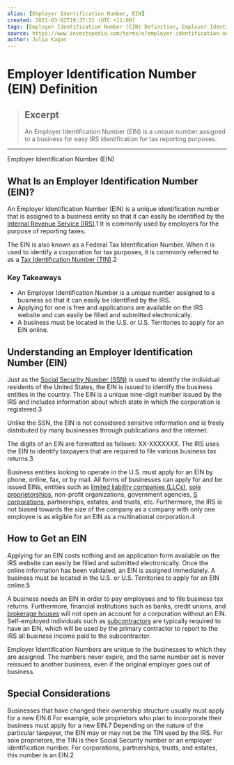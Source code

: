 ```yaml
---
alias: [Employer Identification Number, EIN]
created: 2021-03-02T19:37:31 (UTC +11:00)
tags: [Employer Identification Number (EIN) Definition, Employer Identification Number (EIN)]
source: https://www.investopedia.com/terms/e/employer-identification-number.asp
author: Julia Kagan
---
```


# Employer Identification Number (EIN) Definition

> ## Excerpt
> An Employer Identification Number (EIN) is a unique number assigned to a business for easy IRS identification for tax reporting purposes.

---

Employer Identification Number (EIN)
## What Is an Employer Identification Number (EIN)?

An Employer Identification Number (EIN) is a unique identification number that is assigned to a business entity so that it can easily be identified by the [Internal Revenue Service (IRS)](https://www.investopedia.com/terms/i/irs.asp).1 It is commonly used by employers for the purpose of reporting taxes.

The EIN is also known as a Federal Tax Identification Number. When it is used to identify a corporation for tax purposes, it is commonly referred to as a [Tax Identification Number (TIN)](https://www.investopedia.com/terms/t/tax-indentification-number-tin.asp).2

### Key Takeaways

-   An Employer Identification Number is a unique number assigned to a business so that it can easily be identified by the IRS.
-   Applying for one is free and applications are available on the IRS website and can easily be filled and submitted electronically.
-   A business must be located in the U.S. or U.S. Territories to apply for an EIN online.

## Understanding an Employer Identification Number (EIN)

Just as the [Social Security Number (SSN)](https://www.investopedia.com/terms/s/ssn.asp) is used to identify the individual residents of the United States, the EIN is issued to identify the business entities in the country. The EIN is a unique nine-digit number issued by the IRS and includes information about which state in which the corporation is registered.3

Unlike the SSN, the EIN is not considered sensitive information and is freely distributed by many businesses through publications and the internet.

The digits of an EIN are formatted as follows: XX-XXXXXXX. The IRS uses the EIN to identify taxpayers that are required to file various business tax returns.3

Business entities looking to operate in the U.S. must apply for an EIN by phone, online, fax, or by mail. All forms of businesses can apply for and be issued EINs, entities such as [limited liability companies (LLCs)](https://www.investopedia.com/terms/l/llc.asp), [sole proprietorships](https://www.investopedia.com/terms/s/soleproprietorship.asp), non-profit organizations, government agencies, [S corporations](https://www.investopedia.com/terms/s/subchapters.asp), partnerships, estates, and trusts, etc. Furthermore, the IRS is not biased towards the size of the company as a company with only one employee is as eligible for an EIN as a multinational corporation.4

## How to Get an EIN

Applying for an EIN costs nothing and an application form available on the IRS website can easily be filled and submitted electronically. Once the online information has been validated, an EIN is assigned immediately. A business must be located in the U.S. or U.S. Territories to apply for an EIN online.5

A business needs an EIN in order to pay employees and to file business tax returns. Furthermore, financial institutions such as banks, credit unions, and [brokerage houses](https://www.investopedia.com/terms/b/brokerage-company.asp) will not open an account for a corporation without an EIN. Self-employed individuals such as [subcontractors](https://www.investopedia.com/terms/s/subcontracting.asp) are typically required to have an EIN, which will be used by the primary contractor to report to the IRS all business income paid to the subcontractor.

Employer Identification Numbers are unique to the businesses to which they are assigned. The numbers never expire, and the same number set is never reissued to another business, even if the original employer goes out of business.

## Special Considerations

Businesses that have changed their ownership structure usually must apply for a new EIN.6 For example, sole proprietors who plan to incorporate their business must apply for a new EIN.7 Depending on the nature of the particular taxpayer, the EIN may or may not be the TIN used by the IRS. For sole proprietors, the TIN is their Social Security number or an employer identification number. For corporations, partnerships, trusts, and estates, this number is an EIN.2
